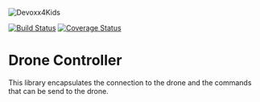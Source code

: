 ![Devoxx4Kids](http://www.devoxx4kids.de/wp-content/uploads/2015/07/cropped-header_hp.jpg)

[![Build Status](https://travis-ci.org/Devoxx4KidsDE/drone-controller.svg?branch=master)](https://travis-ci.org/Devoxx4KidsDE/drone-controller)
[![Coverage Status](https://coveralls.io/repos/github/Devoxx4KidsDE/drone-controller/badge.svg?branch=master)](https://coveralls.io/github/Devoxx4KidsDE/drone-controller?branch=master)

# Drone Controller

This library encapsulates the connection to the drone and the commands that can be send to the drone.
